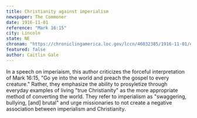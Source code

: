 ```yaml
---
title: Christianity against imperialism
newspaper: The Commoner
date: 1916-11-01
reference: "Mark 16:15"
city: Lincoln
state: NE
chronam: "https://chroniclingamerica.loc.gov/lccn/46032385/1916-11-01/ed-1/seq-8/#words=said+unto+go+ye+world+preach+gospel+every+creature"
featured: false
author: Caitlin Gale
---
```


In a speech on imperiaism, this author criticizes the forceful interpretation of Mark 16:15, "Go ye into the world and preach the gospel to every creature." Rather, they emphasize the ability to prosyletize through everyday examples of living "true Christianity" as the more appropriate method of converting the world. They refer to imperialism as "swaggering, bullying, [and] brutal" and urge missionaries to not create a negative association between imperialism and Christianity.
